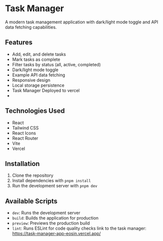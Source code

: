 # Task Manager

A modern task management application with dark/light mode toggle and API data fetching capabilities.

## Features

- Add, edit, and delete tasks
- Mark tasks as complete
- Filter tasks by status (all, active, completed)
- Dark/light mode toggle
- Example API data fetching
- Responsive design
- Local storage persistence
- Task Manager Deployed to vercel
- 

## Technologies Used

- React
- Tailwind CSS
- React Icons
- React Router
- Vite
- Vercel

## Installation

1. Clone the repository
2. Install dependencies with `pnpm install`
3. Run the development server with `pnpm dev`

## Available Scripts

- `dev`: Runs the development server
- `build`: Builds the application for production
- `preview`: Previews the production build
- `lint`: Runs ESLint for code quality checks
link to the  task manager: https://task-manager-app-eosin.vercel.app/

